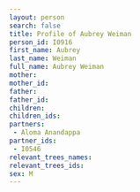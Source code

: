```yaml
---
layout: person
search: false
title: Profile of Aubrey Weiman
person_id: I0916
first_name: Aubrey
last_name: Weiman
full_name: Aubrey Weiman
mother: 
mother_id: 
father: 
father_id: 
children:
children_ids:
partners:
 - Aloma Anandappa
partner_ids:
 - I0546
relevant_trees_names:
relevant_trees_ids:
sex: M
---
```


